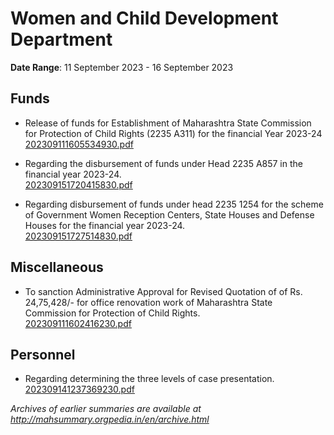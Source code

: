 # Women and Child Development Department

**Date Range**: 11 September 2023 - 16 September 2023


## Funds
- Release of funds for Establishment of Maharashtra State Commission for Protection of Child Rights (2235 A311) for the financial Year 2023-24\
  [202309111605534930.pdf](https://gr.maharashtra.gov.in/Site/Upload/Government%20Resolutions/English/202309111605534930.pdf)

- Regarding the disbursement of funds under Head 2235 A857 in the financial year 2023-24.\
  [202309151720415830.pdf](https://gr.maharashtra.gov.in/Site/Upload/Government%20Resolutions/English/202309151720415830.pdf)

- Regarding disbursement of funds under head 2235 1254 for the scheme of Government Women Reception Centers, State Houses and Defense Houses for the financial year 2023-24.\
  [202309151727514830.pdf](https://gr.maharashtra.gov.in/Site/Upload/Government%20Resolutions/English/202309151727514830.pdf)

## Miscellaneous
- To sanction Administrative Approval for Revised Quotation of of Rs. 24,75,428/- for office renovation work of Maharashtra State Commission for Protection of Child Rights.\
  [202309111602416230.pdf](https://gr.maharashtra.gov.in/Site/Upload/Government%20Resolutions/English/202309111602416230.pdf)

## Personnel
- Regarding determining the three levels of case presentation.\
  [202309141237369230.pdf](https://gr.maharashtra.gov.in/Site/Upload/Government%20Resolutions/English/202309141237369230.pdf)


*Archives of earlier summaries are available at http://mahsummary.orgpedia.in/en/archive.html*